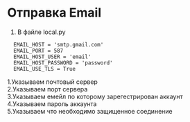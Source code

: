 # Отправка Email

 1. В файле local.py
 
```
  EMAIL_HOST = 'smtp.gmail.com'
  EMAIL_PORT = 587
  EMAIL_HOST_USER = 'email'
  EMAIL_HOST_PASSWORD = 'password'
  EMAIL_USE_TLS = True
 ```

 1.Указываем почтовый сервер  
 2.Указываем порт сервера  
 3.Указываем емейл по которому зарегестрирован аккаунт  
 4.Указываем пароль аккаунта  
 5.Указываем что необходимо защищенное соединение  

